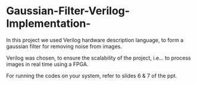 # Gaussian-Filter-Verilog-Implementation-

In this project we used Verilog hardware description language, to form a gaussian filter for removing noise from images.

Verilog was chosen, to ensure the scalability of the project, i.e... to process images in real time using a FPGA.

For running the codes on your system, refer to slides 6 & 7 of the ppt.
